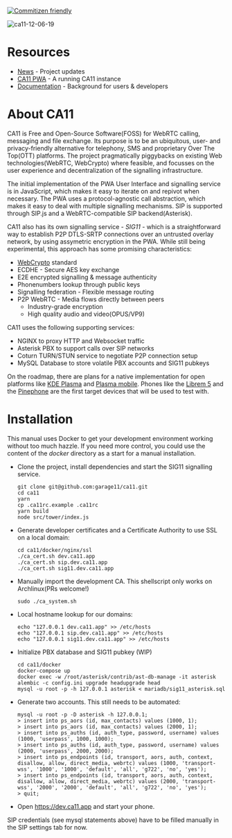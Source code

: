 [![Commitizen friendly](https://img.shields.io/badge/commitizen-friendly-brightgreen.svg)](http://commitizen.github.io/cz-cli/)

![ca11-12-06-19](https://user-images.githubusercontent.com/48799939/70350280-b4f66980-1866-11ea-9b43-600a5b9150c7.png)


# Resources
* [News](https://blog.ca11.app) - Project updates
* [CA11 PWA](https://ca11.app/) - A running CA11 instance
* [Documentation](https://docs.ca11.app) - Background for users & developers


# About CA11
CA11 is Free and Open-Source Software(FOSS) for WebRTC calling, messaging and file exchange.
Its purpose is to be an ubiquitous, user- and privacy-friendly alternative for telephony,
SMS and proprietary Over The Top(OTT) platforms. The project pragmatically piggybacks
on existing Web technologies(WebRTC, WebCrypto) where feasible, and focusses on
the user experience and decentralization of the signalling infrastructure.

The initial implementation of the PWA User Interface and signalling service is in JavaScript,
which makes it easy to iterate on and repivot when necessary. The PWA uses a protocol-agnostic
call abstraction, which makes it easy to deal with multiple signalling mechanisms. SIP is supported
through SIP.js and a WebRTC-compatible SIP backend(Asterisk).

CA11 also has its own signalling service - *SIG11* - which is a straightforward way to establish
P2P DTLS-SRTP connections over an untrusted overlay network, by using assymetric encryption
in the PWA. While still being experimental, this approach has some promising characteristics:

 * [WebCrypto](https://www.w3.org/TR/WebCryptoAPI/) standard
 * ECDHE - Secure AES key exchange
 * E2E encrypted signalling & message authenticity
 * Phonenumbers lookup through public keys
 * Signalling federation - Flexible message routing
 * P2P WebRTC - Media flows directly between peers
   * Industry-grade encryption
   * High quality audio and video(OPUS/VP9)

CA11 uses the following supporting services:
* NGINX to proxy HTTP and Websocket traffic
* Asterisk PBX to support calls over SIP networks
* Coturn TURN/STUN service to negotiate P2P connection setup
* MySQL Database to store volatile PBX accounts and SIG11 pubkeys

On the roadmap, there are plans for a native implementation for open platforms like
[KDE Plasma](https://kde.org/) and [Plasma mobile](https://www.plasma-mobile.org/). Phones like the [Librem 5](https://puri.sm/products/librem-5/) and the [Pinephone](https://www.pine64.org/pinephone/) are the first
target devices that will be used to test with.


# Installation
This manual uses Docker to get your development environment working without too much hazzle.
If you need more control, you could use the content of the *docker* directory as a start for
a manual installation.

* Clone the project, install dependencies and start the SIG11 signalling service.

      git clone git@github.com:garage11/ca11.git
      cd ca11
      yarn
      cp .ca11rc.example .ca11rc
      yarn build
      node src/tower/index.js

* Generate developer certificates and a Certificate Authority to use SSL on a local domain:

      cd ca11/docker/nginx/ssl
      ./ca_cert.sh dev.ca11.app
      ./ca_cert.sh sip.dev.ca11.app
      ./ca_cert.sh sig11.dev.ca11.app

* Manually import the development CA. This shellscript only works on Archlinux(PRs welcome!)

      sudo ./ca_system.sh

* Local hostname lookup for our domains:

      echo "127.0.0.1 dev.ca11.app" >> /etc/hosts
      echo "127.0.0.1 sip.dev.ca11.app" >> /etc/hosts
      echo "127.0.0.1 sig11.dev.ca11.app" >> /etc/hosts

* Initialize PBX database and SIG11 pubkey (WIP)

      cd ca11/docker
      docker-compose up
      docker exec -w /root/asterisk/contrib/ast-db-manage -it asterisk alembic -c config.ini upgrade headupgrade head
      mysql -u root -p -h 127.0.0.1 asterisk < mariadb/sig11_asterisk.sql

* Generate two accounts. This still needs to be automated:

      mysql -u root -p -D asterisk -h 127.0.0.1;
      > insert into ps_aors (id, max_contacts) values (1000, 1);
      > insert into ps_aors (id, max_contacts) values (2000, 1);
      > insert into ps_auths (id, auth_type, password, username) values (1000, 'userpass', 1000, 1000);
      > insert into ps_auths (id, auth_type, password, username) values (2000, 'userpass', 2000, 2000);
      > insert into ps_endpoints (id, transport, aors, auth, context, disallow, allow, direct_media, webrtc) values (1000, 'transport-wss', '1000', '1000', 'default', 'all', 'g722', 'no', 'yes');
      > insert into ps_endpoints (id, transport, aors, auth, context, disallow, allow, direct_media, webrtc) values (2000, 'transport-wss', '2000', '2000', 'default', 'all', 'g722', 'no', 'yes');
      > quit;

* Open https://dev.ca11.app and start your phone.

SIP credentials (see mysql statements above) have to be filled manually in the SIP settings tab for now.